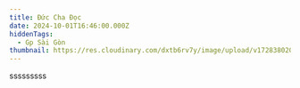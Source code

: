 ```yaml
---
title: Đức Cha Đọc
date: 2024-10-01T16:46:00.000Z
hiddenTags:
  - Gp Sài Gòn
thumbnail: https://res.cloudinary.com/dxtb6rv7y/image/upload/v1728380209/11_dexlqm.png
---
```

sssssssss
